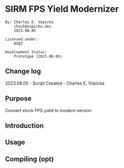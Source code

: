 # SIRM FPS Yield Modernizer

    By: Charles E. Vopicka
        chuck@vopicka.dev
        2023.08.05

    Licensed under:
        BSD3

    Development Status:
        Prototype (2023.08.05)

## Change log

2023.08.05 - Script Created - Charles E. Vopicka

## Purpose

Convert stock FPS yield to modern version

## Introduction

## Usage

## Compiling (opt)
